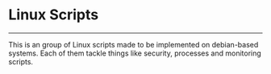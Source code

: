 # Linux Scripts
---

This is an group of Linux scripts made to be implemented on debian-based systems.
Each of them tackle things like security, processes and monitoring scripts.



